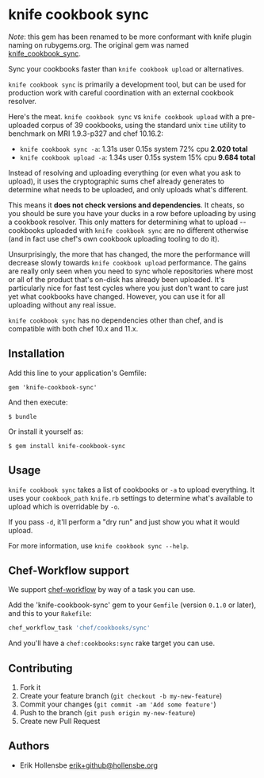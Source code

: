 # knife cookbook sync

*Note*: this gem has been renamed to be more conformant with knife plugin
naming on rubygems.org. The original gem was named
[knife_cookbook_sync](https://rubygems.org/gems/knife_cookbook_sync).

Sync your cookbooks faster than `knife cookbook upload` or alternatives.

`knife cookbook sync` is primarily a development tool, but can be used for
production work with careful coordination with an external cookbook resolver.

Here's the meat. `knife cookbook sync` vs `knife cookbook upload` with a
pre-uploaded corpus of 39 cookbooks, using the standard unix `time` utility to
benchmark on MRI 1.9.3-p327 and chef 10.16.2:

* `knife cookbook sync -a`: 1.31s user 0.15s system 72% cpu **2.020 total**
* `knife cookbook upload -a`: 1.34s user 0.15s system 15% cpu **9.684 total**

Instead of resolving and uploading everything (or even what you ask to upload),
it uses the cryptographic sums chef already generates to determine what needs
to be uploaded, and only uploads what's different.

This means it **does not check versions and dependencies**. It cheats, so you
should be sure you have your ducks in a row before uploading by using a
cookbook resolver. This only matters for determining what to upload -- cookbooks
uploaded with `knife cookbook sync` are no different otherwise (and in fact use
chef's own cookbook uploading tooling to do it).

Unsurprisingly, the more that has changed, the more the performance will
decrease slowly towards `knife cookbook upload` performance. The gains are
really only seen when you need to sync whole repositories where most or all of
the product that's on-disk has already been uploaded. It's particularly nice
for fast test cycles where you just don't want to care just yet what cookbooks
have changed. However, you can use it for all uploading without any real issue.

`knife cookbook sync` has no dependencies other than chef, and is compatible
with both chef 10.x and 11.x. 

## Installation

Add this line to your application's Gemfile:

    gem 'knife-cookbook-sync'

And then execute:

    $ bundle

Or install it yourself as:

    $ gem install knife-cookbook-sync

## Usage

`knife cookbook sync` takes a list of cookbooks or `-a` to upload everything.
It uses your `cookbook_path` `knife.rb` settings to determine what's available
to upload which is overridable by `-o`.

If you pass `-d`, it'll perform a "dry run" and just show you what it would
upload.

For more information, use `knife cookbook sync --help`.

## Chef-Workflow support

We support [chef-workflow](https://github.com/chef-workflow/chef-workflow) by
way of a task you can use.

Add the 'knife-cookbook-sync' gem to your `Gemfile` (version `0.1.0` or later),
and this to your `Rakefile`:

```ruby
chef_workflow_task 'chef/cookbooks/sync'
```

And you'll have a `chef:cookbooks:sync` rake target you can use.

## Contributing

1. Fork it
2. Create your feature branch (`git checkout -b my-new-feature`)
3. Commit your changes (`git commit -am 'Add some feature'`)
4. Push to the branch (`git push origin my-new-feature`)
5. Create new Pull Request

## Authors

* Erik Hollensbe <erik+github@hollensbe.org>
